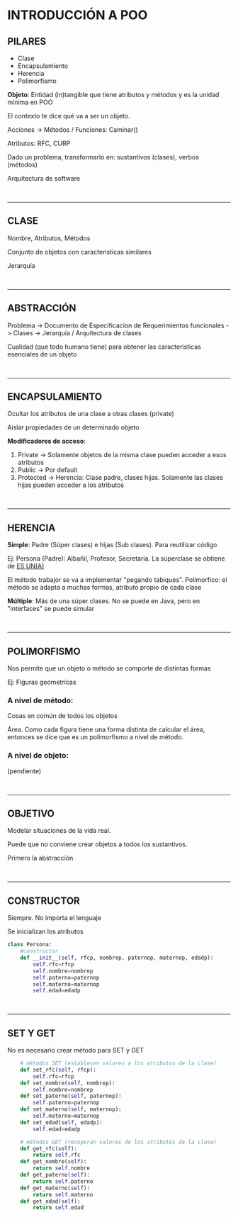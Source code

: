 # **INTRODUCCIÓN A POO**

## **PILARES**

- Clase
- Encapsulamiento
- Herencia
- Polimorfismo

**Objeto**: Entidad (in)tangible que tiene atributos y métodos y es la unidad mínima en POO

El contexto te dice qué va a ser un objeto.

Acciones -> Métodos / Funciones: Caminar()

Atributos: RFC, CURP

Dado un problema, transformarlo en: sustantivos (clases), verbos (métodos)

Arquitectura de software

<br>

---

## **CLASE**

Nombre, Atributos, Métodos

Conjunto de objetos con caracteristicas similares

Jerarquía

<br>

---

## **ABSTRACCIÓN**

Problema -> Documento de Especificacion de Requerimientos funcionales -> Clases -> Jerarquía / Arquitectura de clases

Cualidad (que todo humano tiene) para obtener las características esenciales de un objeto

<br>

---

## **ENCAPSULAMIENTO**

Ocultar los atributos de una clase a otras clases (private)

Aislar propiedades de un determinado objeto

**Modificadores de acceso**: 
1. Private -> Solamente objetos de la misma clase pueden acceder a esos atributos
2. Public -> Por default
3. Protected -> Herencia: Clase padre, clases hijas. Solamente las clases hijas pueden acceder a los atributos

<br>

---

## **HERENCIA**

**Simple**: Padre (Súper clases) e hijas (Sub clases). Para reutilizar código

Ej: Persona (Padre): Albañil, Profesor, Secretaria. La súperclase se obtiene de <u> ES UN(A) </u>

El método trabajor se va a implementar "pegando tabiques". Polimorfico: el método se adapta a muchas formas, atributo propio de cada clase

**Múltiple**: Más de una súper clases. No se puede en Java, pero en "interfaces" se puede simular

<br>

---

## **POLIMORFISMO**

Nos permite que un objeto o método se comporte de distintas formas

Ej: Figuras geometricas

### **A nivel de método**:

Cosas en común de todos los objetos

Área. Como cada figura tiene una forma distinta de calcular el área, entonces se dice que es un polimorfismo a nivel de método.

### **A nivel de objeto**:

(pendiente)

<br>

---

## **OBJETIVO**

Modelar situaciones de la vida real.

Puede que no conviene crear objetos a todos los sustantivos.

Primero la abstracción

<br>

---

## **CONSTRUCTOR**

Siempre. No importa el lenguaje

Se inicializan los atributos

````py
class Persona:
    #constructor
    def __init__(self, rfcp, nombrep, paternop, maternop, edadp):
        self.rfc=rfcp
        self.nombre=nombrep
        self.paterno=paternop
        self.materno=maternop
        self.edad=edadp
````
<br>

---

## **SET Y GET**

No es necesario crear método para SET y GET

````py
    # métodos SET (establecen valores a los atributos de la clase)
    def set_rfc(self, rfcp):
        self.rfc=rfcp
    def set_nombre(self, nombrep):
        self.nombre=nombrep
    def set_paterno(self, paternop):
        self.paterno=paternop
    def set_materno(self, maternop):
        self.materno=maternop
    def set_edad(self, edadp):
        self.edad=edadp

    # métodos GET (recuperan valores de los atributos de la clase)
    def get_rfc(self):
        return self.rfc
    def get_nombre(self):
        return self.nombre
    def get_paterno(self):
        return self.paterno
    def get_materno(self):
        return self.materno
    def get_edad(self):
        return self.edad
````

